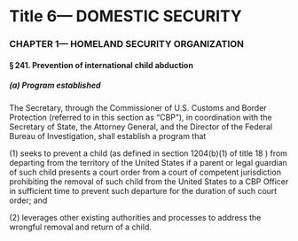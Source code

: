 
# Title 6— DOMESTIC SECURITY
### CHAPTER 1— HOMELAND SECURITY ORGANIZATION
#### § 241. Prevention of international child abduction
##### (a) Program established

The Secretary, through the Commissioner of U.S. Customs and Border Protection (referred to in this section as “CBP”), in coordination with the Secretary of State, the Attorney General, and the Director of the Federal Bureau of Investigation, shall establish a program that

(1) seeks to prevent a child (as defined in section 1204(b)(1) of title 18 ) from departing from the territory of the United States if a parent or legal guardian of such child presents a court order from a court of competent jurisdiction prohibiting the removal of such child from the United States to a CBP Officer in sufficient time to prevent such departure for the duration of such court order; and

(2) leverages other existing authorities and processes to address the wrongful removal and return of a child.
